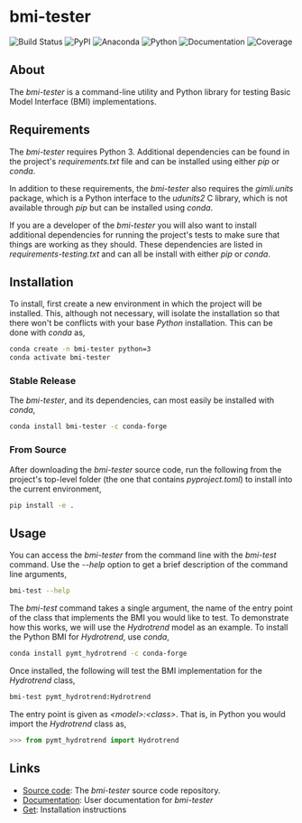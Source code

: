 # bmi-tester

[anaconda-badge]: https://anaconda.org/conda-forge/bmi-tester/badges/version.svg
[anaconda-link]: https://anaconda.org/conda-forge/bmi-tester
[build-badge]: https://github.com/csdms/bmi-tester/actions/workflows/test.yml/badge.svg
[build-link]: https://github.com/csdms/bmi-tester/actions/workflows/test.yml
[coverage-badge]: https://coveralls.io/repos/github/csdms/bmi-tester/badge.svg
[coverage-link]: https://coveralls.io/github/csdms/bmi-tester
[docs-badge]: https://readthedocs.org/projects/bmi-tester/badge/?version=latest
[docs-link]: https://readthedocs.org/projects/bmi-tester/
[pypi-badge]: https://badge.fury.io/py/bmi-tester.svg
[pypi-link]: https://pypi.org/project/bmi-tester/
[python-badge]: https://img.shields.io/pypi/pyversions/bmi-tester.svg

![[Build Status][build-link]][build-badge]
![[PyPI][pypi-link]][pypi-badge]
![[Anaconda][anaconda-link]][anaconda-badge]
![[Python][pypi-link]][python-badge]
![[Documentation][docs-link]][docs-badge]
![[Coverage][coverage-link]][coverage-badge]

## About

The *bmi-tester* is a command-line utility and Python library for testing
Basic Model Interface (BMI) implementations.

## Requirements

The *bmi-tester* requires Python 3. Additional dependencies can be found
in the project's *requirements.txt* file and can be installed using either
*pip* or *conda*.

In addition to these requirements, the *bmi-tester* also requires the
*gimli.units* package, which is a Python interface to the *udunits2*
C library, which is not available through *pip* but can be installed
using *conda*.

If you are a developer of the *bmi-tester* you will also want to install
additional dependencies for running the project's tests to make sure
that things are working as they should. These dependencies are listed
in *requirements-testing.txt* and can all be install with either *pip*
or *conda*.

## Installation

To install, first create a new environment in which the project will be
installed. This, although not necessary, will isolate the installation
so that there won't be conflicts with your base *Python* installation.
This can be done with *conda* as,

```bash
conda create -n bmi-tester python=3
conda activate bmi-tester
```

### Stable Release

The *bmi-tester*, and its dependencies, can most easily be installed
with *conda*,

```bash
conda install bmi-tester -c conda-forge
```

### From Source

After downloading the *bmi-tester* source code, run the following from
the project's top-level folder (the one that contains *pyproject.toml*) to
install into the current environment,

```bash
pip install -e .
```

## Usage

You can access the *bmi-tester* from the command line with the *bmi-test*
command. Use the *--help* option to get a brief description of the
command line arguments,

```bash
bmi-test --help
```

The *bmi-test* command takes a single argument, the name of the entry point
of the class that implements the BMI you would like to test. To demonstrate
how this works, we will use the *Hydrotrend* model as an example. To install
the Python BMI for *Hydrotrend*, use *conda*,

```bash
conda install pymt_hydrotrend -c conda-forge
```

Once installed, the following will test the BMI implementation for the
*Hydrotrend* class,

```bash
bmi-test pymt_hydrotrend:Hydrotrend
```

The entry point is given as *\<model>:\<class>*. That is, in Python you would
import the *Hydrotrend* class as,

```python
>>> from pymt_hydrotrend import Hydrotrend
```

## Links

- [Source code](http://github.com/csdms/bmi-tester): The
  *bmi-tester* source code repository.
- [Documentation](http://bmi-tester.readthedocs.io/): User
  documentation for *bmi-tester*
- [Get](http://bmi-tester.readthedocs.io/en/latest/getting.html):
  Installation instructions
